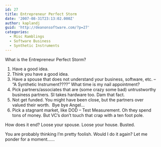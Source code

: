 ```yaml
---
id: 27
title: Entrepreneur Perfect Storm
date: '2007-08-31T23:13:02.000Z'
author: kaplandj
guid: 'http://deanonsoftware.com/?p=27'
categories:
  - Misc Ramblings
  - Software Business
  - Synthetic Instruments
---
```

What is the Entrepreneur Perfect Storm?

  1. Have a good idea.
  2. Think you have a good idea.
  3. Have a spouse that does not understand your business, software, etc. – “A Synthetic Instrument????” What time is my nail appointment?
  4. Pick partners/associates that are (some crazy some bad) untrustworthy business partners. SI takes hardware too. Dam that fact.
  5. Not get funded. You might have been close, but the partners over valued their worth.  Bye bye Angel…
  6. Pick a stagnant market, like DOD – Test Measurement. Oh they spend tons of money. But VC’s don’t touch that crap with a ten foot pole.

How does it end? Loose your spouse. Loose your house. Busted.

You are probably thinking I’m pretty foolish. Would I do it again? Let me ponder for a moment……
